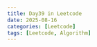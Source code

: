 ```yaml
---
title: Day39 in Leetcode
date: 2025-08-16
categories: [Leetcode]
tags: [Leetcode, Algorithm]
---
```


